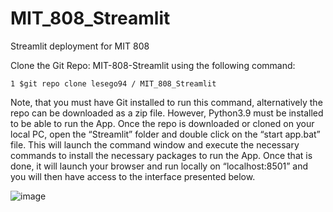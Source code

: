 # MIT_808_Streamlit
Streamlit deployment for MIT 808

Clone the Git Repo: MIT-808-Streamlit using the following command:
```
1 $git repo clone lesego94 / MIT_808_Streamlit
```
Note, that you must have Git installed to run this command, alternatively the repo can be downloaded as a zip file. However, Python3.9 must be installed to be able to run the App. Once the repo is downloaded or cloned on your local PC, open the “Streamlit” folder and double click on the “start app.bat” file. This will launch the command window and execute the necessary commands to install the necessary packages to run the App. Once that is done, it will launch your browser and run locally on “localhost:8501” and you will then have access to the interface presented below.

![image](https://github.com/code-with-roz/MIT_808_Streamlit/assets/85030845/043cb5b1-c8cf-4959-8ae3-91a851f4c77a)

